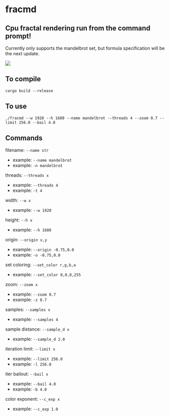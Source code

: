 # fracmd

## Cpu fractal rendering run from the command prompt!

Currently only supports the mandelbrot set, but formula specification will be the next update.

![](out/mandelbrot_1920x1680-0.7_s1024-2.png)

## To compile
`cargo build --release`

## To use
`./fracmd --w 1920 --h 1680 --name mandelbrot --threads 4 --zoom 0.7 --limit 256.0 --bail 4.0`

## Commands
filename: `--name str`
* example: `--name mandelbrot`
* example: `-n mandelbrot`

threads: `--threads x`
* example: `--threads 4`
* example: `-t 4`

width: `--w x`
* example: `--w 1920`

height: `--h x`
* example: `--h 1680`

origin: `--origin x,y`
* example: `--origin -0.75,0.0`
* example: `-o -0.75,0.0`

set coloring: `--set_color r,g,b,a`
* example: `--set_color 0,0,0,255`

zoom: `--zoom x`
* example: `--zoom 0.7`
* example: `-z 0.7`

samples: `--samples x`
* example: `--samples 4`

sample distance: `--sample_d x`
* example: `--sample_d 2.0`

iteration limit: `--limit x`
* example: `--limit 256.0`
* example: `-l 256.0`

iter bailout: `--bail x`
* example: `--bail 4.0`
* example: `-b 4.0`

color exponent: `--c_exp x`
* example: `--c_exp 1.0`

